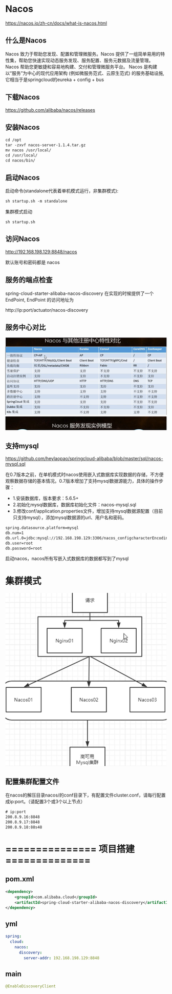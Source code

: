 # Nacos

https://nacos.io/zh-cn/docs/what-is-nacos.html

## 什么是Nacos

Nacos 致力于帮助您发现、配置和管理微服务。Nacos 提供了一组简单易用的特性集，帮助您快速实现动态服务发现、服务配置、服务元数据及流量管理。Nacos 帮助您更敏捷和容易地构建、交付和管理微服务平台。 Nacos 是构建以“服务”为中心的现代应用架构 (例如微服务范式、云原生范式) 的服务基础设施,它相当于是springcloud的eureka + config + bus

## 下载Nacos

 https://github.com/alibaba/nacos/releases 

## 安装Nacos

    cd /opt
    tar -zxvf nacos-server-1.1.4.tar.gz
    mv nacos /usr/local/
    cd /usr/local/
    cd nacos/bin/

## **启动**Nacos

启动命令(standalone代表着单机模式运行，非集群模式): 

```tex
sh startup.sh -m standalone
```

集群模式启动

~~~linux
sh startup.sh
~~~

##  访问Nacos

http://192.168.198.129:8848/nacos 

默认账号和密码都是 nacos

## 服务的端点检查

spring-cloud-starter-alibaba-nacos-discovery 在实现的时候提供了一个 EndPoint, EndPoint 的访问地址为 

http://ip:port/actuator/nacos-discovery

## 服务中心对比

![image](https://github.com/heylaopao/springcloud-alibaba/blob/master/img/duibi.png)

## 支持mysql

 https://github.com/heylaopao/springcloud-alibaba/blob/master/sql/nacos-mysql.sql 

在0.7版本之前，在单机模式时nacos使用嵌入式数据库实现数据的存储，不方便观察数据存储的基本情况。0.7版本增加了支持mysql数据源能力，具体的操作步骤：

- 1.安装数据库，版本要求：5.6.5+
- 2.初始化mysql数据库，数据库初始化文件：nacos-mysql.sql
- 3.修改conf/application.properties文件，增加支持mysql数据源配置（目前只支持mysql），添加mysql数据源的url、用户名和密码。

```
spring.datasource.platform=mysql
db.num=1
db.url.0=jdbc:mysql://192.168.198.129:3306/nacos_configcharacterEncoding=utf8&connectTimeout=1000&socketTimeout=3000&autoReconnect=true
db.user=root
db.password=root
```

启动nacos，nacos所有写嵌入式数据库的数据都写到了mysql

# 集群模式

![image](https://github.com/heylaopao/springcloud-alibaba/blob/master/img/jiegou.png)

## 配置集群配置文件

在nacos的解压目录nacos/的conf目录下，有配置文件cluster.conf，请每行配置成ip:port。（请配置3个或3个以上节点）

```plain
# ip:port
200.8.9.16:8848
200.8.9.17:8848
200.8.9.18:88s48
```

# =============== 项目搭建 ==============

## pom.xml

~~~xml
<dependency>
    <groupId>com.alibaba.cloud</groupId>
    <artifactId>spring-cloud-starter-alibaba-nacos-discovery</artifactId>
</dependency>
~~~

## yml

~~~yml
spring:
  cloud:
    nacos:
      discovery:
        server-addr: 192.168.198.129:8848
~~~

## main

~~~java
@EnableDiscoveryClient
~~~

